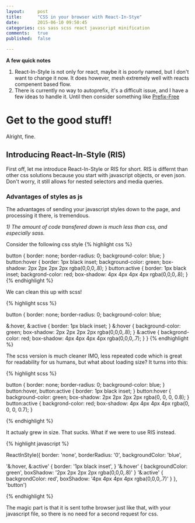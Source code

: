 ```yaml
---
layout:     post
title:      "CSS in your browser with React-In-Stye"
date:       2015-06-10 09:50:45
categories: css sass scss react javascript minification
comments:   true
published:  false

---
```

**A few quick notes**

1. React-In-Style is not only for react, maybe it is poorly named, but I don't want to change it now. It does however, mesh extremely well with reacts compenent based flow.
2. There is currently no way to autoprefix, it's a difficult issue, and I have a few ideas to handle it. Until then consider something like [Prefix-Free](http://leaverou.github.io/prefixfree)

# Get to the good stuff!

Alright, fine.

## Introducing React-In-Style (RIS)


First off, let me introduce React-In-Style or RIS for short. RIS is differnt than other css solutions because you start with javascript objects, or even json. Don't worry, it still allows for nested selectors and media queries.

### Advantages of styles as js
The advantages of sending your javascript styles down to the page, and processing it there, is tremendous.

_1) The amount of code transfered down is much less than css, and especially sass._

  Consider the following css style
{% highlight css %}

button {
	border: none;
	border-radius: 0;
	background-color: blue;
}
button:hover {
	border: 1px black inset;
	background-color: green;
	box-shadow: 2px 2px 2px 2px rgba(0,0,0,.8);
}
button:active {
	border: 1px black inset;
	backgrond-color: red;
	box-shadow: 4px 4px 4px 4px rgba(0,0,0,.8);
}
{% endhighlight %}

  We can clean this up with scss!

{% highlight scss %}

button {
	border: none;
	border-radius: 0;
	background-color: blue;

  &:hover, &:active {
    border: 1px black inset;
  }
	&:hover {
	    background-color: green;
	    box-shadow: 2px 2px 2px 2px rgba(0,0,0,.8);
  }
  &:active {
    backgrond-color: red;
    box-shadow: 4px 4px 4px 4px rgba(0,0,0,.7);
  }
}
{% endhighlight %}

  The scss version is much cleaner IMO, less repeated code which is great for readability for us humans,  but what about loading size?
  It turns into this:

{% highlight scss %}

button {
  border: none;
  border-radius: 0;
  background-color: blue;
}
button:hover, button:active {
  border: 1px black inset;
}
button:hover {
  background-color: green;
  box-shadow: 2px 2px 2px 2px rgba(0, 0, 0, 0.8);
}
button:active {
  backgrond-color: red;
  box-shadow: 4px 4px 4px 4px rgba(0, 0, 0, 0.7);
}

{% endhighlight %}

  It actualy grew in size. That sucks. What if we were to use RIS instead.

{% highlight javascript %}


ReactInStyle({
  border: 'none',
  borderRadius: '0',
  backgroundColor: 'blue',

  '&:hover, &:active' {
    border: '1px black inset',
  }
  '&:hover' {
      backgroundColor: green',
      boxShadow: '2px 2px 2px 2px rgba(0,0,0,.8)'
  }
  '&:active' {
    backgrondColor: red',
    boxShadow: '4px 4px 4px 4px rgba(0,0,0,.7)'
  }
}, 'button')

{% endhighlight %}


  The magic part is that it is sent tothe browser just like that, with your javascript file, so there is no need for a second request for css.
